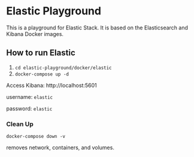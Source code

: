 # Elastic Playground

This is a playground for Elastic Stack. It is based on the Elasticsearch and Kibana Docker images.

## How to run Elastic
1. `cd elastic-playground/docker/elastic`
2. `docker-compose up -d`

Access Kibana: http://localhost:5601

username: `elastic`
 
password: `elastic`

###  Clean Up
`docker-compose down -v`

removes network, containers, and volumes.